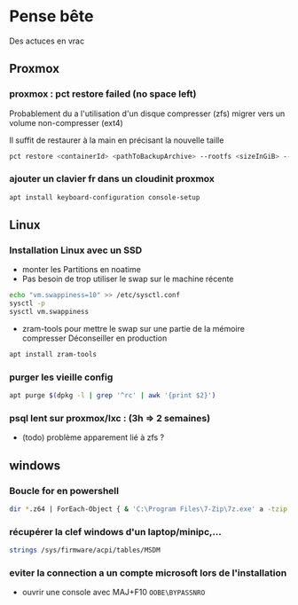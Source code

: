 # Pense bête

Des actuces en vrac

## Proxmox

### proxmox : pct restore failed (no space left)

Probablement du a l'utilisation d'un disque compresser (zfs) migrer vers un volume non-compresser (ext4)

Il suffit de restaurer à la main en précisant la nouvelle taille

```bash
pct restore <containerId> <pathToBackupArchive> --rootfs <sizeInGiB> --storage <nameOfTargetStorage>
```

### ajouter un clavier fr dans un cloudinit proxmox

```bash
apt install keyboard-configuration console-setup
```


## Linux

### Installation Linux avec un SSD

* monter les Partitions en noatime
* Pas besoin de trop utiliser le swap sur le machine récente
```bash
echo "vm.swappiness=10" >> /etc/sysctl.conf
sysctl -p
sysctl vm.swappiness
```
* zram-tools pour mettre le swap sur une partie de la mémoire compresser
Déconseiller en production
```bash
apt install zram-tools
```
### purger les vieille config 

```bash
apt purge $(dpkg -l | grep '^rc' | awk '{print $2}')
```
###  psql lent sur proxmox/lxc : (3h => 2 semaines)

* (todo) problème apparement lié à zfs ?

## windows

### Boucle for en powershell
```bash
dir *.z64 | ForEach-Object { & 'C:\Program Files\7-Zip\7z.exe' a -tzip $_.BaseName $_.Name }
```

### récupérer la clef windows d'un laptop/minipc,...

```bash
strings /sys/firmware/acpi/tables/MSDM
```
### eviter la connection a un compte microsoft lors de l'installation

* ouvrir une console avec MAJ+F10
``OOBE\BYPASSNRO``
